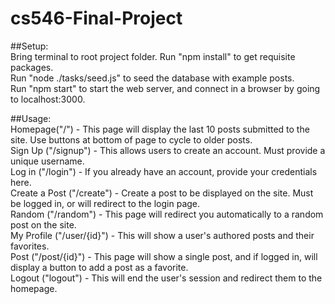 # cs546-Final-Project

##Setup:  
   Bring terminal to root project folder. Run "npm install" to get requisite packages.  
   Run "node ./tasks/seed.js" to seed the database with example posts.  
   Run "npm start" to start the web server, and connect in a browser by going to localhost:3000.  
   
##Usage:  
  Homepage("/") - This page will display the last 10 posts submitted to the site. Use buttons at bottom of page to cycle to older posts.  
  Sign Up  ("/signup") - This allows users to create an account. Must provide a unique username.  
  Log in ("/login") - If you already have an account, provide your credentials here.  
  Create a Post ("/create") - Create a post to be displayed on the site. Must be logged in, or will redirect to the login page.  
  Random ("/random") - This page will redirect you automatically to a random post on the site.  
  My Profile ("/user/{id}") - This will show a user's authored posts and their favorites.  
  Post ("/post/{id}") - This page will show a single post, and if logged in, will display a button to add a post as a favorite.  
  Logout ("logout") - This will end the user's session and redirect them to the homepage.  
